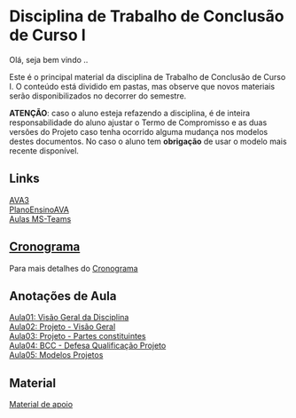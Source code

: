 <!-- [ ]TODO:INICIO atualizar -->
[AVA3]: <https://ava3.furb.br/course/view.php?id=29360> "AVA3"  
[PlanoEnsinoAVA]: <https://ava3.furb.br/course/view.php?id=29360&section=1> "Plano de Ensino" 
[Aulas MS-Teams]: <https://teams.microsoft.com/l/team/19%3aBcQxwrvPAy1rzAtKocQJaPj9uZzv_LJ_TZaa_9mKNs41%40thread.tacv2/conversations?groupId=2c47bb81-88f6-48cf-89b5-2d26bf50bfa2&tenantId=0c2d222a-ecda-4b70-960a-acef6ced3052> "Aulas MS-Teams"  
<!-- [Gravações das aulas]: <https://furb.sharepoint.com/teams/CMP0036010220212/Documentos%20Compartilhados/General/Recordings> "Gravações das aulas" -->  

# Disciplina de Trabalho de Conclusão de Curso I

Olá, seja bem vindo ..

Este é o principal material da disciplina de Trabalho de Conclusão de Curso I. O conteúdo está dividido em pastas, mas observe que novos materiais serão disponibilizados no decorrer do semestre.

**ATENÇÃO**: caso o aluno esteja refazendo a disciplina, é de inteira responsabilidade do aluno ajustar o Termo de Compromisso e as duas versões do Projeto caso tenha ocorrido alguma mudança nos modelos destes documentos. No caso o aluno tem **obrigação** de usar o modelo mais recente disponível.  

## Links

[AVA3]  
[PlanoEnsinoAVA]  
[Aulas MS-Teams]  
<!-- [Gravações das aulas] -->  

## [Cronograma](cronograma.md "Cronograma")  

Para mais detalhes do [Cronograma](cronograma.md "Cronograma")  

## Anotações de Aula

[Aula01: Visão Geral da Disciplina](aula01Anotacoes.md "Aula01: Visão Geral da Disciplina")  
[Aula02: Projeto - Visão Geral](aula02Anotacoes.md "Aula02: Projeto - Visão Geral")  
[Aula03: Projeto - Partes constituintes](aula03Anotacoes.md "Aula03: Projeto - Partes constituintes")  
[Aula04: BCC - Defesa Qualificação Projeto](aula04AnotacoesBCC.md "Aula04: BCC - Defesa Qualificação Projeto")  
[Aula05: Modelos Projetos](aula05Anotacoes.md "Aula05: Modelos Projetos")  

## Material

[Material de apoio](/Material "Material de Apoio")  

